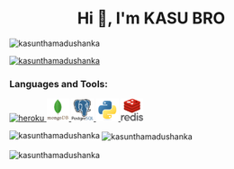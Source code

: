 <h1 align="center">Hi 👋, I'm KASU BRO</h1>


<p align="left"> <img src="https://komarev.com/ghpvc/?username=kasunthamadushanka&label=Profile%20views&color=0e75b6&style=flat" alt="kasunthamadushanka" /> </p>

<p align="left"> <a href="https://github.com/ryo-ma/github-profile-trophy"><img src="https://github-profile-trophy.vercel.app/?username=kasunthamadushanka" alt="kasunthamadushanka" /></a> </p>


<h3 align="left">Languages and Tools:</h3>
<p align="left"> <a href="https://heroku.com" target="_blank"> <img src="https://www.vectorlogo.zone/logos/heroku/heroku-icon.svg" alt="heroku" width="40" height="40"/> </a> <a href="https://www.mongodb.com/" target="_blank"> <img src="https://raw.githubusercontent.com/devicons/devicon/master/icons/mongodb/mongodb-original-wordmark.svg" alt="mongodb" width="40" height="40"/> </a> <a href="https://www.postgresql.org" target="_blank"> <img src="https://raw.githubusercontent.com/devicons/devicon/master/icons/postgresql/postgresql-original-wordmark.svg" alt="postgresql" width="40" height="40"/> </a> <a href="https://www.python.org" target="_blank"> <img src="https://raw.githubusercontent.com/devicons/devicon/master/icons/python/python-original.svg" alt="python" width="40" height="40"/> </a> <a href="https://redis.io" target="_blank"> <img src="https://raw.githubusercontent.com/devicons/devicon/master/icons/redis/redis-original-wordmark.svg" alt="redis" width="40" height="40"/> </a> </p>

<p><img align="left" src="https://github-readme-stats.vercel.app/api/top-langs?username=kasunthamadushanka&show_icons=true&locale=en&layout=compact" alt="kasunthamadushanka" /></p>

<p>&nbsp;<img align="center" src="https://github-readme-stats.vercel.app/api?username=kasunthamadushanka&show_icons=true&locale=en" alt="kasunthamadushanka" /></p>

<p><img align="center" src="https://github-readme-streak-stats.herokuapp.com/?user=kasunthamadushanka&" alt="kasunthamadushanka" /></p>



